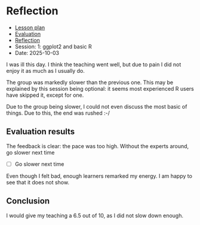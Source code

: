 # Reflection

- [Lesson plan](../../lesson_plans/20251003/README.md)
- [Evaluation](../../evaluations/20251003/README.md)
- [Reflection](../../reflections/20251003/README.md)
- Session: 1: ggplot2 and basic R
- Date: 2025-10-03

I was ill this day. I think the teaching went well, but due to
pain I did not enjoy it as much as I usually do.

The group was markedly slower than the previous one.
This may be explained by this session being optional:
it seems most experienced R users have skipped it, except for one.

Due to the group being slower, I could not even discuss the most basic
of things. Due to this, the end was rushed :-/

## Evaluation results

The feedback is clear: the pace was too high. Without the experts around,
go slower next time

- [ ] Go slower next time

Even though I felt bad, enough learners remarked my energy. I am
happy to see that it does not show.

## Conclusion

I would give my teaching a 6.5 out of 10, as I did not slow down enough.

